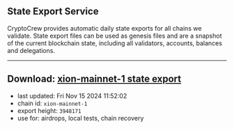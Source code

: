 ## State Export Service
CryptoCrew provides automatic daily state exports for all chains we validate. State export files can be used as genesis files and are a snapshot of the current blockchain state, including all validators, accounts, balances and delegations.

---
**Download: [xion-mainnet-1 state export](https://dl-eu2.ccvalidators.com/SERVICE/xion/xion-mainnet-1_export_3948171.json)**
---

- last updated: Fri Nov 15 2024 11:52:02
- chain id: `xion-mainnet-1`
- export height: `3948171`
- use for: airdrops, local tests, chain recovery
